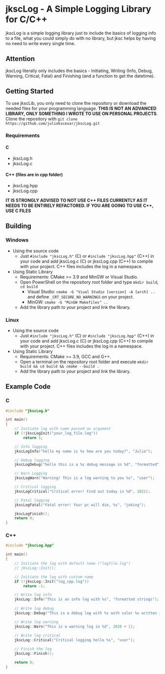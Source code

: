 ﻿# jkscLog - A Simple Logging Library for C/C++
jkscLog is a simple logging library just to include the basics of logging info to a file, what you could simply do with no library, but jksc helps by having no need to write every single time.

## Attention
jkscLog literally only includes the basics - Initiating, Writing (Info, Debug, Warning, Critical, Fatal) and Finishing (and a function to get the datetime).

## Getting Started
To use jkscLib, you only need to clone the repository or download the needed files for your programming language. **THIS IS NOT AN ADVANCED LIBRARY, ONLY SOMETHING I WROTE TO USE ON PERSONAL PROJECTS**.
Clone the repository with `git clone https://github.com/juliokscesar/jkscLog.git`

### Requirements
#### C
- jkscLog.h
- jkscLog.c

#### C++ (files are in cpp folder)
- jkscLog.hpp
- jkscLog.cpp

**IT IS STRONGLY ADVISED TO NOT USE C++ FILES CURRENTLY AS IT NEEDS TO BE ENTIRELY REFACTORED. IF YOU ARE GOING TO USE C++, USE C FILES**

## Building
### Windows
- Using the source code 
    - Just `#include "jkscLog.h"` (C) or `#include "jkscLog.hpp"` (C++) in your code and add jkscLog.c (C) or jkscLog.cpp (C++) to compile with your project. C++ files includes the log in a namespace.
- Using Static Library
    - Requirements: CMake >= 3.9 and MinGW or Visual Studio.
    - Open PowerShell on the repository root folder and type `mkdir build`, `cd build`
        - Visual Studio: `cmake -G "Viual Studio [version] -A [arch] ..` and define `_CRT_SECURE_NO_WARNINGS` on your project.
        - MinGW: `cmake -G "MinGW Makefiles" ..`
    - Add the library path to your project and link the library.

### Linux
- Using the source code
    - Just `#include "jkscLog.h"` (C) or `#include "jkscLog.hpp"` (C++) in your code and add jkscLog.c (C) or jkscLog.cpp (C++) to compile with your project. C++ files includes the log in a namespace.
- Using Static Library
    - Requirements: CMake >= 3.9, GCC and G++.
    - Open a terminal on the repository root folder and execute `mkdir build && cd build && cmake --build .`
    - Add the library path to your project and link the library.

## Example Code
### C
```c
#include "jkscLog.h"

int main()
{
    // Initiate log with name passed as argument
    if (!jkscLogInit("your_log_file.log"))
        return 1;

    // Info logging
    jkscLogInfo("hello my name is %s how are you today?", "Julio");

    // Debug logging
    jkscLogDebug("hello this is a %s debug message in %d", "formatted", 2021);

    // Warn Logging
    jkscLogWarn("Warning! This is a log warning to you %s", "user");

    // Critical logging
    jkscLogCritical("Critical error! Find out today in %d", 2021);

    // Fatal logging
    jkscLogFatal("Fatal error! Your pc will die, %s", "joking");

    jkscLogFinish();
    return 0;
}
```

### C++
```cpp
#include "jkscLog.hpp"

int main()
{
    // Initiate the log with default name ("logfile.log")
    // jkscLog::Init();

    // Initiate the log with custom name
    if (!jkscLog::Init("log_cpp.log"))
        return -1;

    // Write log info
    jkscLog::Info("This is an info log with %s", "formatted strings");
    
    // Write log debug
    jkscLog::Debug("This is a debug log with %s with color %s written in %d", "formatted strings", "green", 2021);

    // Write log warning
    jkscLog::Warn("This is a warning log in %d", 2020 + 1);
    
    // Write log critical
    jkscLog::Critical("Critical logging hello %s", "user");

    // Finish the log
    jkscLog::Finish();

    return 0;
}
```
